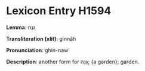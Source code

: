 # Lexicon Entry H1594

**Lemma**: גִּנָּה

**Transliteration (xlit)**: ginnâh

**Pronunciation**: ghin-naw'

**Description**:
another form for גַּנָּה; {a garden}; garden.
